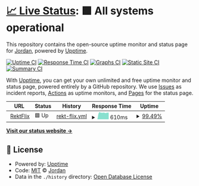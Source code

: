 # [📈 Live Status](https://status.jdncr.com): <!--live status--> **🟩 All systems operational**

This repository contains the open-source uptime monitor and status page for [Jordan](https://status.jdncr.com), powered by [Upptime](https://github.com/upptime/upptime).

[![Uptime CI](https://github.com/jrdnlc/upptime/workflows/Uptime%20CI/badge.svg)](https://github.com/jrdnlc/upptime/actions?query=workflow%3A%22Uptime+CI%22)
[![Response Time CI](https://github.com/jrdnlc/upptime/workflows/Response%20Time%20CI/badge.svg)](https://github.com/jrdnlc/upptime/actions?query=workflow%3A%22Response+Time+CI%22)
[![Graphs CI](https://github.com/jrdnlc/upptime/workflows/Graphs%20CI/badge.svg)](https://github.com/jrdnlc/upptime/actions?query=workflow%3A%22Graphs+CI%22)
[![Static Site CI](https://github.com/jrdnlc/upptime/workflows/Static%20Site%20CI/badge.svg)](https://github.com/jrdnlc/upptime/actions?query=workflow%3A%22Static+Site+CI%22)
[![Summary CI](https://github.com/jrdnlc/upptime/workflows/Summary%20CI/badge.svg)](https://github.com/jrdnlc/upptime/actions?query=workflow%3A%22Summary+CI%22)

With [Upptime](https://upptime.js.org), you can get your own unlimited and free uptime monitor and status page, powered entirely by a GitHub repository. We use [Issues](https://github.com/jrdnlc/upptime/issues) as incident reports, [Actions](https://github.com/jrdnlc/upptime/actions) as uptime monitors, and [Pages](https://status.jdncr.com) for the status page.

<!--start: status pages-->
<!-- This summary is generated by Upptime (https://github.com/upptime/upptime) -->
<!-- Do not edit this manually, your changes will be overwritten -->
<!-- prettier-ignore -->
| URL | Status | History | Response Time | Uptime |
| --- | ------ | ------- | ------------- | ------ |
| <img alt="" src="https://favicons.githubusercontent.com/jdncr.com" height="13"> [RektFlix](https://jdncr.com) | 🟩 Up | [rekt-flix.yml](https://github.com/jrdnlc/upptime/commits/HEAD/history/rekt-flix.yml) | <details><summary><img alt="Response time graph" src="./graphs/rekt-flix/response-time-week.png" height="20"> 610ms</summary><br><a href="https://status.jdncr.com/history/rekt-flix"><img alt="Response time 867" src="https://img.shields.io/endpoint?url=https%3A%2F%2Fraw.githubusercontent.com%2Fjrdnlc%2Fupptime%2FHEAD%2Fapi%2Frekt-flix%2Fresponse-time.json"></a><br><a href="https://status.jdncr.com/history/rekt-flix"><img alt="24-hour response time 619" src="https://img.shields.io/endpoint?url=https%3A%2F%2Fraw.githubusercontent.com%2Fjrdnlc%2Fupptime%2FHEAD%2Fapi%2Frekt-flix%2Fresponse-time-day.json"></a><br><a href="https://status.jdncr.com/history/rekt-flix"><img alt="7-day response time 610" src="https://img.shields.io/endpoint?url=https%3A%2F%2Fraw.githubusercontent.com%2Fjrdnlc%2Fupptime%2FHEAD%2Fapi%2Frekt-flix%2Fresponse-time-week.json"></a><br><a href="https://status.jdncr.com/history/rekt-flix"><img alt="30-day response time 723" src="https://img.shields.io/endpoint?url=https%3A%2F%2Fraw.githubusercontent.com%2Fjrdnlc%2Fupptime%2FHEAD%2Fapi%2Frekt-flix%2Fresponse-time-month.json"></a><br><a href="https://status.jdncr.com/history/rekt-flix"><img alt="1-year response time 867" src="https://img.shields.io/endpoint?url=https%3A%2F%2Fraw.githubusercontent.com%2Fjrdnlc%2Fupptime%2FHEAD%2Fapi%2Frekt-flix%2Fresponse-time-year.json"></a></details> | <details><summary><a href="https://status.jdncr.com/history/rekt-flix">99.49%</a></summary><a href="https://status.jdncr.com/history/rekt-flix"><img alt="All-time uptime 95.28%" src="https://img.shields.io/endpoint?url=https%3A%2F%2Fraw.githubusercontent.com%2Fjrdnlc%2Fupptime%2FHEAD%2Fapi%2Frekt-flix%2Fuptime.json"></a><br><a href="https://status.jdncr.com/history/rekt-flix"><img alt="24-hour uptime 96.46%" src="https://img.shields.io/endpoint?url=https%3A%2F%2Fraw.githubusercontent.com%2Fjrdnlc%2Fupptime%2FHEAD%2Fapi%2Frekt-flix%2Fuptime-day.json"></a><br><a href="https://status.jdncr.com/history/rekt-flix"><img alt="7-day uptime 99.49%" src="https://img.shields.io/endpoint?url=https%3A%2F%2Fraw.githubusercontent.com%2Fjrdnlc%2Fupptime%2FHEAD%2Fapi%2Frekt-flix%2Fuptime-week.json"></a><br><a href="https://status.jdncr.com/history/rekt-flix"><img alt="30-day uptime 97.02%" src="https://img.shields.io/endpoint?url=https%3A%2F%2Fraw.githubusercontent.com%2Fjrdnlc%2Fupptime%2FHEAD%2Fapi%2Frekt-flix%2Fuptime-month.json"></a><br><a href="https://status.jdncr.com/history/rekt-flix"><img alt="1-year uptime 95.28%" src="https://img.shields.io/endpoint?url=https%3A%2F%2Fraw.githubusercontent.com%2Fjrdnlc%2Fupptime%2FHEAD%2Fapi%2Frekt-flix%2Fuptime-year.json"></a></details>

<!--end: status pages-->

[**Visit our status website →**](https://status.jdncr.com)

## 📄 License

- Powered by: [Upptime](https://github.com/upptime/upptime)
- Code: [MIT](./LICENSE) © [Jordan](https://status.jdncr.com)
- Data in the `./history` directory: [Open Database License](https://opendatacommons.org/licenses/odbl/1-0/)
